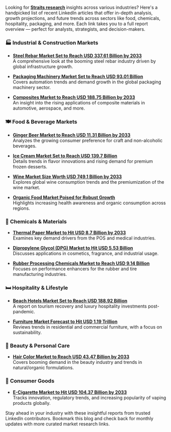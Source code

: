 <p data-start="363" data-end="731">Looking for <strong><a href="https://straitsresearch.com/">Straits research</a>&nbsp;</strong>insights across various industries? Here's a handpicked list of recent LinkedIn articles that offer in-depth analysis, growth projections, and future trends across sectors like food, chemicals, hospitality, packaging, and more. Each link takes you to a full report overview &mdash; perfect for analysts, strategists, and decision-makers.</p>
<h3 data-start="738" data-end="782">🏭 <strong data-start="745" data-end="782">Industrial &amp; Construction Markets</strong></h3>
<ul data-start="784" data-end="1529">
<li data-start="784" data-end="1036">
<p data-start="786" data-end="1036"><strong data-start="786" data-end="935"><a href="https://www.linkedin.com/pulse/steel-rebar-market-set-reach-usd-33761-billion-lnudf" target="_new" rel="noopener" data-start="788" data-end="933">Steel Rebar Market Set to Reach USD 337.61 Billion by 2033</a></strong><br data-start="935" data-end="938" /> A comprehensive look at the booming steel rebar industry driven by global infrastructure growth.</p>
</li>
<li data-start="1038" data-end="1277">
<p data-start="1040" data-end="1277"><strong data-start="1040" data-end="1188"><a href="https://www.linkedin.com/pulse/packaging-machinery-market-set-reach-usd-9301-5xm9f/" target="_new" rel="noopener" data-start="1042" data-end="1186">Packaging Machinery Market Set to Reach USD 93.01 Billion</a></strong><br data-start="1188" data-end="1191" /> Covers automation trends and demand growth in the global packaging machinery sector.</p>
</li>
<li data-start="1279" data-end="1529">
<p data-start="1281" data-end="1529"><strong data-start="1281" data-end="1426"><a href="https://www.linkedin.com/pulse/composites-market-reach-usd-18875-billion-2033-h12af/" target="_new" rel="noopener" data-start="1283" data-end="1424">Composites Market to Reach USD 188.75 Billion by 2033</a></strong><br data-start="1426" data-end="1429" /> An insight into the rising applications of composite materials in automotive, aerospace, and more.</p>
</li>
</ul>
<h3 data-start="1536" data-end="1571">🍽️ <strong data-start="1544" data-end="1571">Food &amp; Beverage Markets</strong></h3>
<ul data-start="1573" data-end="2484">
<li data-start="1573" data-end="1800">
<p data-start="1575" data-end="1800"><strong data-start="1575" data-end="1716"><a href="https://www.linkedin.com/pulse/ginger-beer-market-reach-1131-billion-2033-kyrcf/" target="_new" rel="noopener" data-start="1577" data-end="1714">Ginger Beer Market to Reach USD 11.31 Billion by 2033</a></strong><br data-start="1716" data-end="1719" /> Analyzes the growing consumer preference for craft and non-alcoholic beverages.</p>
</li>
<li data-start="1802" data-end="2028">
<p data-start="1804" data-end="2028"><strong data-start="1804" data-end="1940"><a href="https://www.linkedin.com/pulse/ice-cream-market-set-reach-usd-1397-billion-92f2f/" target="_new" rel="noopener" data-start="1806" data-end="1938">Ice Cream Market Set to Reach USD 139.7 Billion</a></strong><br data-start="1940" data-end="1943" /> Details trends in flavor innovations and rising demand for premium frozen desserts.</p>
</li>
<li data-start="2030" data-end="2257">
<p data-start="2032" data-end="2257"><strong data-start="2032" data-end="2170"><a href="https://www.linkedin.com/pulse/wine-market-size-worth-usd-7491-billion-2033-mysaf/" target="_new" rel="noopener" data-start="2034" data-end="2168">Wine Market Size Worth USD 749.1 Billion by 2033</a></strong><br data-start="2170" data-end="2173" /> Explores global wine consumption trends and the premiumization of the wine market.</p>
</li>
<li data-start="2259" data-end="2484">
<p data-start="2261" data-end="2484"><strong data-start="2261" data-end="2401"><a href="https://www.linkedin.com/pulse/organic-food-market-poised-robust-growth-projected-3avvf/" target="_new" rel="noopener" data-start="2263" data-end="2399">Organic Food Market Poised for Robust Growth</a></strong><br data-start="2401" data-end="2404" /> Highlights increasing health awareness and organic consumption across regions.</p>
</li>
</ul>
<h3 data-start="2491" data-end="2523">🧪 <strong data-start="2498" data-end="2523">Chemicals &amp; Materials</strong></h3>
<ul data-start="2525" data-end="3206">
<li data-start="2525" data-end="2738">
<p data-start="2527" data-end="2738"><strong data-start="2527" data-end="2669"><a href="https://www.linkedin.com/pulse/thermal-paper-market-hit-87b-2033-key-drivers-c60af/" target="_new" rel="noopener" data-start="2529" data-end="2667">Thermal Paper Market to Hit USD 8.7 Billion by 2033</a></strong><br data-start="2669" data-end="2672" /> Examines key demand drivers from the POS and medical industries.</p>
</li>
<li data-start="2740" data-end="2966">
<p data-start="2742" data-end="2966"><strong data-start="2742" data-end="2892"><a href="https://www.linkedin.com/pulse/dipropylene-glycol-dpg-market-hit-usd-553-billion-ydlyf/" target="_new" rel="noopener" data-start="2744" data-end="2890">Dipropylene Glycol (DPG) Market to Hit USD 5.53 Billion</a></strong><br data-start="2892" data-end="2895" /> Discusses applications in cosmetics, fragrance, and industrial usage.</p>
</li>
<li data-start="2968" data-end="3206">
<p data-start="2970" data-end="3206"><strong data-start="2970" data-end="3119"><a href="https://www.linkedin.com/pulse/rubber-processing-chemicals-market-hit-914b-cpm4f/" target="_new" rel="noopener" data-start="2972" data-end="3117">Rubber Processing Chemicals Market to Reach USD 9.14 Billion</a></strong><br data-start="3119" data-end="3122" /> Focuses on performance enhancers for the rubber and tire manufacturing industries.</p>
</li>
</ul>
<h3 data-start="3213" data-end="3248">🛏️ <strong data-start="3221" data-end="3248">Hospitality &amp; Lifestyle</strong></h3>
<ul data-start="3250" data-end="3713">
<li data-start="3250" data-end="3479">
<p data-start="3252" data-end="3479"><strong data-start="3252" data-end="3396"><a href="https://www.linkedin.com/pulse/beach-hotels-market-set-reach-usd-18892-billion-0opbf/" target="_new" rel="noopener" data-start="3254" data-end="3394">Beach Hotels Market Set to Reach USD 188.92 Billion</a></strong><br data-start="3396" data-end="3399" /> A report on tourism recovery and luxury hospitality investments post-pandemic.</p>
</li>
<li data-start="3481" data-end="3713">
<p data-start="3483" data-end="3713"><strong data-start="3483" data-end="3621"><a href="https://www.linkedin.com/pulse/furniture-market-forecast-usd-119-trillion-k65nf/" target="_new" rel="noopener" data-start="3485" data-end="3619">Furniture Market Forecast to Hit USD 1.19 Trillion</a></strong><br data-start="3621" data-end="3624" /> Reviews trends in residential and commercial furniture, with a focus on sustainability.</p>
</li>
</ul>
<h3 data-start="3720" data-end="3753">💄 <strong data-start="3727" data-end="3753">Beauty &amp; Personal Care</strong></h3>
<ul data-start="3755" data-end="3993">
<li data-start="3755" data-end="3993">
<p data-start="3757" data-end="3993"><strong data-start="3757" data-end="3900"><a href="https://www.linkedin.com/pulse/hair-color-market-reach-usd-4347-billion-2033-oav4f/" target="_new" rel="noopener" data-start="3759" data-end="3898">Hair Color Market to Reach USD 43.47 Billion by 2033</a></strong><br data-start="3900" data-end="3903" /> Covers booming demand in the beauty industry and trends in natural/organic formulations.</p>
</li>
</ul>
<h3 data-start="4000" data-end="4025">🚬 <strong data-start="4007" data-end="4025">Consumer Goods</strong></h3>
<ul data-start="4027" data-end="4269">
<li data-start="4027" data-end="4269">
<p data-start="4029" data-end="4269"><strong data-start="4029" data-end="4172"><a href="https://www.linkedin.com/pulse/e-cigarette-market-hit-usd-10437-billion-2033-tceef/" target="_new" rel="noopener" data-start="4031" data-end="4170">E-Cigarette Market to Hit USD 104.37 Billion by 2033</a></strong><br data-start="4172" data-end="4175" /> Tracks innovation, regulatory trends, and increasing popularity of vaping products globally.</p>
</li>
</ul>
<p data-start="4296" data-end="4484">Stay ahead in your industry with these insightful reports from trusted LinkedIn contributors. Bookmark this blog and check back for monthly updates with more curated market research links.</p>
